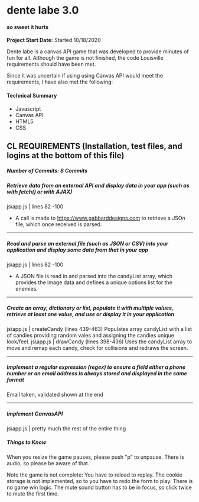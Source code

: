 # dente labe 3.0
####  so sweet it hurts

**Project Start Date:** Started 10/18/2020

Dente labe is a canvas API game that was developed to provide minutes of fun for all.  Although the game is not finished, the code Louisville requirements should have been met.

Since it was uncertain if using using Canvas API would meet the requirements, I have also met the following:

#### Technical Summary
  - Javascript
  - Canvas API
  - HTML5
  - CSS

CL REQUIREMENTS (Installation, test files, and logins at the bottom of this file)
-------------
##### Number of Commits: 8 Commits


##### Retrieve data from an external API and display data in your app (such as with fetch() or with AJAX)
  js\app.js | lines 82 -100
  - A call is made to https://www.gabbarddesigns.com to retrieve a JSOn file, which once received is parsed.
 -------------

##### Read and parse an external file (such as JSON or CSV) into your application and display some data from that in your app

  js\app.js | lines 82 -100
  - A JSON file is read in and parsed into the candyList array, which provides the image data and defines a unique options list for the enemies.

 -------------

 ##### Create an array, dictionary or list, populate it with multiple values, retrieve at least one value, and use or display it in your application

  js\app.js | createCandy (lines 439-463)  Populates array candyList with a list of candies providing random vales and assigning the candies unique look/feel.
  js\app.js | drawCandy (lines 398-436)  Uses the candyList array to move and remap each candy, check for collisions and redraws the screen.

 -------------

##### Implement a regular expression (regex) to ensure a field either a phone number or an email address is always stored and displayed in the same format

Email taken, validated shown at the end

 -------------
##### Implement CanvasAPI
  js\app.js   |   pretty much the rest of the entire thing

##### Things to Know

When you resize the game pauses, please push "p" to unpause.
There is audio, so please be aware of that.

Note the game is not complete:
 You have to reload to replay.
 The cookie storage is not implemented, so to you have to redo the form to play.
 There is no game win logic.
 The mute sound button has to be in focus, so click twice to mute the first time.

